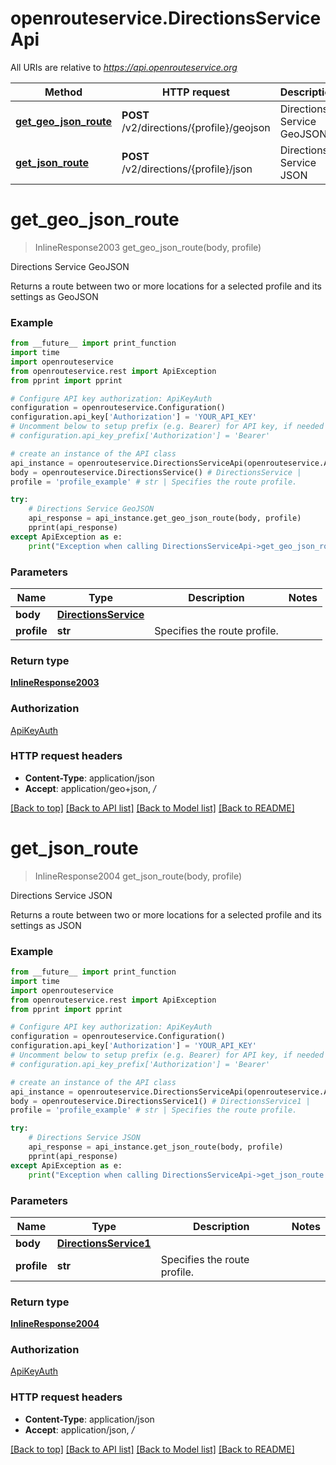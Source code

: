 # openrouteservice.DirectionsServiceApi

All URIs are relative to *https://api.openrouteservice.org*

Method | HTTP request | Description
------------- | ------------- | -------------
[**get_geo_json_route**](DirectionsServiceApi.md#get_geo_json_route) | **POST** /v2/directions/{profile}/geojson | Directions Service GeoJSON
[**get_json_route**](DirectionsServiceApi.md#get_json_route) | **POST** /v2/directions/{profile}/json | Directions Service JSON

# **get_geo_json_route**
> InlineResponse2003 get_geo_json_route(body, profile)

Directions Service GeoJSON

Returns a route between two or more locations for a selected profile and its settings as GeoJSON

### Example
```python
from __future__ import print_function
import time
import openrouteservice
from openrouteservice.rest import ApiException
from pprint import pprint

# Configure API key authorization: ApiKeyAuth
configuration = openrouteservice.Configuration()
configuration.api_key['Authorization'] = 'YOUR_API_KEY'
# Uncomment below to setup prefix (e.g. Bearer) for API key, if needed
# configuration.api_key_prefix['Authorization'] = 'Bearer'

# create an instance of the API class
api_instance = openrouteservice.DirectionsServiceApi(openrouteservice.ApiClient(configuration))
body = openrouteservice.DirectionsService() # DirectionsService | 
profile = 'profile_example' # str | Specifies the route profile.

try:
    # Directions Service GeoJSON
    api_response = api_instance.get_geo_json_route(body, profile)
    pprint(api_response)
except ApiException as e:
    print("Exception when calling DirectionsServiceApi->get_geo_json_route: %s\n" % e)
```

### Parameters

Name | Type | Description  | Notes
------------- | ------------- | ------------- | -------------
 **body** | [**DirectionsService**](DirectionsService.md)|  | 
 **profile** | **str**| Specifies the route profile. | 

### Return type

[**InlineResponse2003**](InlineResponse2003.md)

### Authorization

[ApiKeyAuth](../README.md#ApiKeyAuth)

### HTTP request headers

 - **Content-Type**: application/json
 - **Accept**: application/geo+json, */*

[[Back to top]](#) [[Back to API list]](../README.md#documentation_for_api_endpoints) [[Back to Model list]](../README.md#documentation_for_models) [[Back to README]](../README.md)

# **get_json_route**
> InlineResponse2004 get_json_route(body, profile)

Directions Service JSON

Returns a route between two or more locations for a selected profile and its settings as JSON

### Example
```python
from __future__ import print_function
import time
import openrouteservice
from openrouteservice.rest import ApiException
from pprint import pprint

# Configure API key authorization: ApiKeyAuth
configuration = openrouteservice.Configuration()
configuration.api_key['Authorization'] = 'YOUR_API_KEY'
# Uncomment below to setup prefix (e.g. Bearer) for API key, if needed
# configuration.api_key_prefix['Authorization'] = 'Bearer'

# create an instance of the API class
api_instance = openrouteservice.DirectionsServiceApi(openrouteservice.ApiClient(configuration))
body = openrouteservice.DirectionsService1() # DirectionsService1 | 
profile = 'profile_example' # str | Specifies the route profile.

try:
    # Directions Service JSON
    api_response = api_instance.get_json_route(body, profile)
    pprint(api_response)
except ApiException as e:
    print("Exception when calling DirectionsServiceApi->get_json_route: %s\n" % e)
```

### Parameters

Name | Type | Description  | Notes
------------- | ------------- | ------------- | -------------
 **body** | [**DirectionsService1**](DirectionsService1.md)|  | 
 **profile** | **str**| Specifies the route profile. | 

### Return type

[**InlineResponse2004**](InlineResponse2004.md)

### Authorization

[ApiKeyAuth](../README.md#ApiKeyAuth)

### HTTP request headers

 - **Content-Type**: application/json
 - **Accept**: application/json, */*

[[Back to top]](#) [[Back to API list]](../README.md#documentation_for_api_endpoints) [[Back to Model list]](../README.md#documentation_for_models) [[Back to README]](../README.md)

